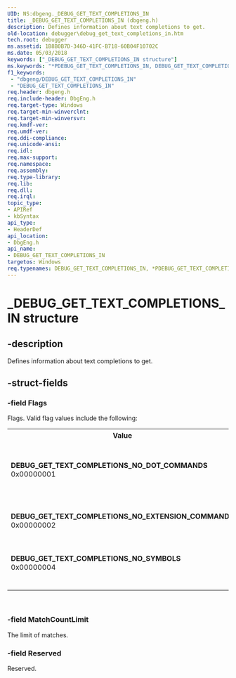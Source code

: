 ```yaml
---
UID: NS:dbgeng._DEBUG_GET_TEXT_COMPLETIONS_IN
title: _DEBUG_GET_TEXT_COMPLETIONS_IN (dbgeng.h)
description: Defines information about text completions to get.
old-location: debugger\debug_get_text_completions_in.htm
tech.root: debugger
ms.assetid: 1B8B0B7D-346D-41FC-B718-60B04F10702C
ms.date: 05/03/2018
keywords: ["_DEBUG_GET_TEXT_COMPLETIONS_IN structure"]
ms.keywords: "*PDEBUG_GET_TEXT_COMPLETIONS_IN, DEBUG_GET_TEXT_COMPLETIONS_IN, DEBUG_GET_TEXT_COMPLETIONS_IN structure [Windows Debugging], DEBUG_GET_TEXT_COMPLETIONS_NO_DOT_COMMANDS, DEBUG_GET_TEXT_COMPLETIONS_NO_EXTENSION_COMMANDS, DEBUG_GET_TEXT_COMPLETIONS_NO_SYMBOLS, PDEBUG_GET_TEXT_COMPLETIONS_IN, PDEBUG_GET_TEXT_COMPLETIONS_IN structure pointer [Windows Debugging], _DEBUG_GET_TEXT_COMPLETIONS_IN, dbgeng/DEBUG_GET_TEXT_COMPLETIONS_IN, dbgeng/PDEBUG_GET_TEXT_COMPLETIONS_IN, debugger.debug_get_text_completions_in"
f1_keywords:
 - "dbgeng/DEBUG_GET_TEXT_COMPLETIONS_IN"
 - "DEBUG_GET_TEXT_COMPLETIONS_IN"
req.header: dbgeng.h
req.include-header: DbgEng.h
req.target-type: Windows
req.target-min-winverclnt: 
req.target-min-winversvr: 
req.kmdf-ver: 
req.umdf-ver: 
req.ddi-compliance: 
req.unicode-ansi: 
req.idl: 
req.max-support: 
req.namespace: 
req.assembly: 
req.type-library: 
req.lib: 
req.dll: 
req.irql: 
topic_type:
- APIRef
- kbSyntax
api_type:
- HeaderDef
api_location:
- DbgEng.h
api_name:
- DEBUG_GET_TEXT_COMPLETIONS_IN
targetos: Windows
req.typenames: DEBUG_GET_TEXT_COMPLETIONS_IN, *PDEBUG_GET_TEXT_COMPLETIONS_IN
---
```


# _DEBUG_GET_TEXT_COMPLETIONS_IN structure


## -description


Defines information about text completions to get. 


## -struct-fields




### -field Flags

Flags. Valid flag values include the following:

<table>
<tr>
<th>Value</th>
<th>Meaning</th>
</tr>
<tr>
<td width="40%"><a id="DEBUG_GET_TEXT_COMPLETIONS_NO_DOT_COMMANDS"></a><a id="debug_get_text_completions_no_dot_commands"></a><dl>
<dt><b>DEBUG_GET_TEXT_COMPLETIONS_NO_DOT_COMMANDS</b></dt>
<dt>0x00000001</dt>
</dl>
</td>
<td width="60%">
Do not include dot commands. Dot commands begin with a period (.).

</td>
</tr>
<tr>
<td width="40%"><a id="DEBUG_GET_TEXT_COMPLETIONS_NO_EXTENSION_COMMANDS"></a><a id="debug_get_text_completions_no_extension_commands"></a><dl>
<dt><b>DEBUG_GET_TEXT_COMPLETIONS_NO_EXTENSION_COMMANDS</b></dt>
<dt>0x00000002</dt>
</dl>
</td>
<td width="60%">
Do not include extension commands. 

</td>
</tr>
<tr>
<td width="40%"><a id="DEBUG_GET_TEXT_COMPLETIONS_NO_SYMBOLS"></a><a id="debug_get_text_completions_no_symbols"></a><dl>
<dt><b>DEBUG_GET_TEXT_COMPLETIONS_NO_SYMBOLS</b></dt>
<dt>0x00000004</dt>
</dl>
</td>
<td width="60%">
Do not include completions with symbols.

</td>
</tr>
</table>
 


### -field MatchCountLimit

The limit of matches.


### -field Reserved

Reserved. 

